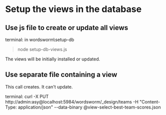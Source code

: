 
# Setup the views in the database

## Use js file to create or update all views

terminal:
in wordsworm\setup-db
>node setup-db-views.js

The views will be initially installed or updated.

## Use separate file containing a view

This call creates. It can't update.

terminal:
curl -X PUT http://admin:asy@localhost:5984/wordsworm/_design/teams -H "Content-Type: application/json" --data-binary @view-select-best-team-scores.json
